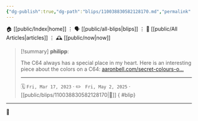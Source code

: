 ```yaml
---
{"dg-publish":true,"dg-path":"blips/110038830582128170.md","permalink":"/blips/110038830582128170/","title":"philipp on mastodon @ 2023-03-17"}
---
```



<div class="transclusion internal-embed is-loaded"><div class="markdown-embed">




🏠 [[public/Index\|home]]  ⋮ 🗣️ [[public/all-blips\|blips]] ⋮  📝 [[public/All Articles\|articles]]  ⋮ 🕰️ [[public/now\|now]]


</div></div>


> [!summary] **philipp**:
>
> The C64 always has a special place in my heart. Here is an interesting piece about the colors on a C64: [aaronbell.com/secret-colours-o…](https://www.aaronbell.com/secret-colours-of-the-commodore-64/)
> - - -
>
> 🗓️ <code>Fri, Mar 17, 2023</code>  · ✏️ <code> Fri, May 2, 2025</code>  · [[public/blips/110038830582128170\|🔗]]
{ #blip}


- - -

 👾
